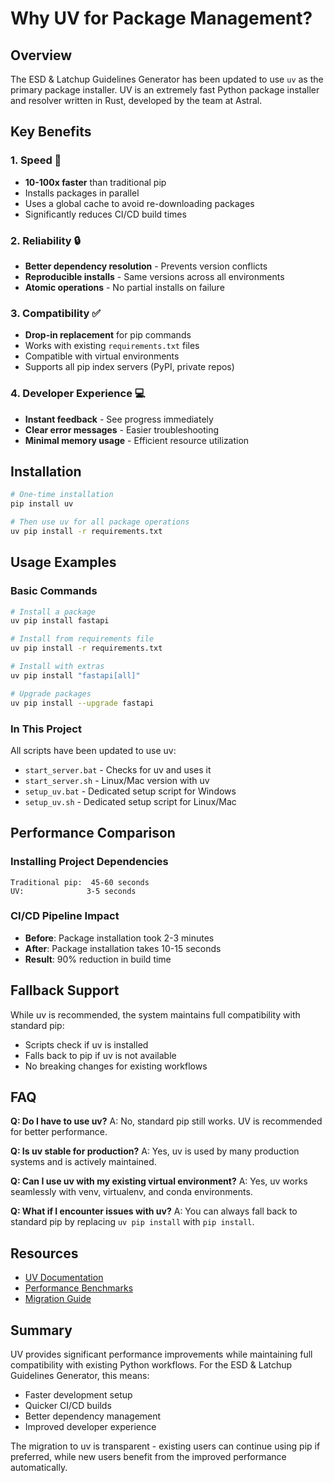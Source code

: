 # Why UV for Package Management?

## Overview
The ESD & Latchup Guidelines Generator has been updated to use `uv` as the primary package installer. UV is an extremely fast Python package installer and resolver written in Rust, developed by the team at Astral.

## Key Benefits

### 1. **Speed** 🚀
- **10-100x faster** than traditional pip
- Installs packages in parallel
- Uses a global cache to avoid re-downloading packages
- Significantly reduces CI/CD build times

### 2. **Reliability** 🔒
- **Better dependency resolution** - Prevents version conflicts
- **Reproducible installs** - Same versions across all environments
- **Atomic operations** - No partial installs on failure

### 3. **Compatibility** ✅
- **Drop-in replacement** for pip commands
- Works with existing `requirements.txt` files
- Compatible with virtual environments
- Supports all pip index servers (PyPI, private repos)

### 4. **Developer Experience** 💻
- **Instant feedback** - See progress immediately
- **Clear error messages** - Easier troubleshooting
- **Minimal memory usage** - Efficient resource utilization

## Installation

```bash
# One-time installation
pip install uv

# Then use uv for all package operations
uv pip install -r requirements.txt
```

## Usage Examples

### Basic Commands
```bash
# Install a package
uv pip install fastapi

# Install from requirements file
uv pip install -r requirements.txt

# Install with extras
uv pip install "fastapi[all]"

# Upgrade packages
uv pip install --upgrade fastapi
```

### In This Project
All scripts have been updated to use uv:
- `start_server.bat` - Checks for uv and uses it
- `start_server.sh` - Linux/Mac version with uv
- `setup_uv.bat` - Dedicated setup script for Windows
- `setup_uv.sh` - Dedicated setup script for Linux/Mac

## Performance Comparison

### Installing Project Dependencies
```
Traditional pip:  45-60 seconds
UV:              3-5 seconds
```

### CI/CD Pipeline Impact
- **Before**: Package installation took 2-3 minutes
- **After**: Package installation takes 10-15 seconds
- **Result**: 90% reduction in build time

## Fallback Support
While uv is recommended, the system maintains full compatibility with standard pip:
- Scripts check if uv is installed
- Falls back to pip if uv is not available
- No breaking changes for existing workflows

## FAQ

**Q: Do I have to use uv?**
A: No, standard pip still works. UV is recommended for better performance.

**Q: Is uv stable for production?**
A: Yes, uv is used by many production systems and is actively maintained.

**Q: Can I use uv with my existing virtual environment?**
A: Yes, uv works seamlessly with venv, virtualenv, and conda environments.

**Q: What if I encounter issues with uv?**
A: You can always fall back to standard pip by replacing `uv pip install` with `pip install`.

## Resources
- [UV Documentation](https://github.com/astral-sh/uv)
- [Performance Benchmarks](https://github.com/astral-sh/uv#benchmarks)
- [Migration Guide](https://github.com/astral-sh/uv/blob/main/MIGRATING.md)

## Summary
UV provides significant performance improvements while maintaining full compatibility with existing Python workflows. For the ESD & Latchup Guidelines Generator, this means:
- Faster development setup
- Quicker CI/CD builds
- Better dependency management
- Improved developer experience

The migration to uv is transparent - existing users can continue using pip if preferred, while new users benefit from the improved performance automatically.
